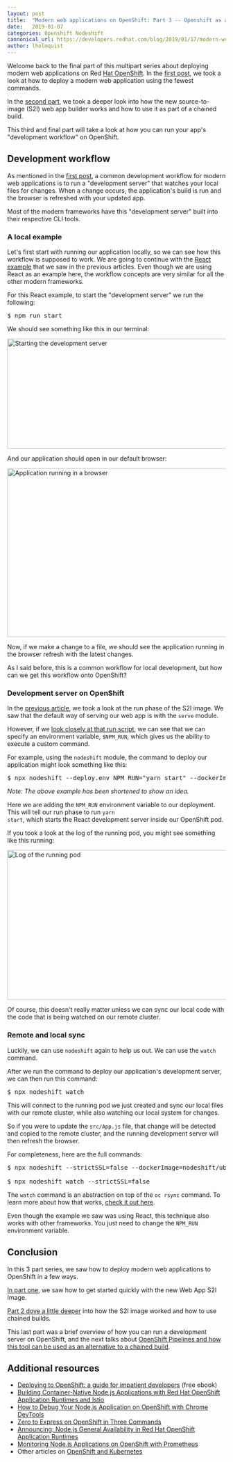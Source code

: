 ```yaml
---
layout: post
title:  "Modern web applications on OpenShift: Part 3 -- Openshift as a development environment"
date:   2019-01-07
categories: Openshift Nodeshift
cannonical_url: https://developers.redhat.com/blog/2019/01/17/modern-web-applications-on-openshift-part-3-openshift-as-a-development-environment/
author: lholmquist
---
```


Welcome back to the final part of this multipart series about deploying modern web applications on Red <a href="http://openshift.com/">Hat OpenShift</a>. In the <a href="https://developers.redhat.com/blog/2018/10/04/modern-web-apps-openshift-part-1/">first post</a>, we took a look at how to deploy a modern web application using the fewest commands.

In the <a href="https://developers.redhat.com/blog/2018/10/23/modern-web-applications-on-openshift-part-2-using-chained-builds/">second part</a>, we took a deeper look into how the new source-to-image (S2I) web app builder works and how to use it as part of a chained build.

This third and final part will take a look at how you can run your app's "development workflow" on OpenShift.<!--more-->
<h2>Development workflow</h2>
As mentioned in the <a href="https://developers.redhat.com/blog/2018/10/04/modern-web-apps-openshift-part-1/">first post</a>, a common development workflow for modern web applications is to run a "development server" that watches your local files for changes. When a change occurs, the application's build is run and the browser is refreshed with your updated app.

Most of the modern frameworks have this "development server" built into their respective CLI tools.
<h3>A local example</h3>
Let's first start with running our application locally, so we can see how this workflow is supposed to work. We are going to continue with the <a href="https://github.com/lholmquist/react-web-app">React example</a> that we saw in the previous articles. Even though we are using React as an example here, the workflow concepts are very similar for all the other modern frameworks.

For this React example, to start the "development server" we run the following:
<pre>$ npm run start
</pre>
We should see something like this in our terminal:

<a href="https://developers.redhat.com/blog/wp-content/uploads/2018/10/react-dev-server-local-1.png"><img class="aligncenter wp-image-528457 size-full" src="https://developers.redhat.com/blog/wp-content/uploads/2018/10/react-dev-server-local-1.png" alt="Starting the development server" width="572" height="253" /></a>

And our application should open in our default browser:

<a href="https://developers.redhat.com/blog/wp-content/uploads/2018/10/react-localhost.png">
<img class="aligncenter wp-image-528467 size-large" src="https://developers.redhat.com/blog/wp-content/uploads/2018/10/react-localhost-1024x620.png" alt="Application running in a browser" width="640" height="388" /></a>

Now, if we make a change to a file, we should see the application running in the browser refresh with the latest changes.

As I said before, this is a common workflow for local development, but how can we get this workflow onto OpenShift?
<h3>Development server on OpenShift</h3>
In the <a href="https://developers.redhat.com/blog/2018/10/23/modern-web-applications-on-openshift-part-2-using-chained-builds/">previous article</a>, we took a look at the run phase of the S2I image. We saw that the default way of serving our web app is with the <code>serve</code> module.

However, if we <a href="https://github.com/nodeshift/ubi8-s2i-web-app/blob/master/s2i/run#L10">look closely at that run script</a>, we can see that we can specify an environment variable, <code>$NPM_RUN</code>, which gives us the ability to execute a custom command.

For example, using the <code>nodeshift</code> module, the command to deploy our application might look something like this:
<pre>$ npx nodeshift --deploy.env NPM_RUN="yarn start" --dockerImage=nodeshift/ubi8-s2i-web-app
</pre>
<em>Note: The above example has been shortened to show an idea.</em>

Here we are adding the <code>NPM_RUN</code> environment variable to our deployment. This will tell our run phase to run <code>yarn start</code>, which starts the React development server inside our OpenShift pod.

If you took a look at the log of the running pod, you might see something like this running:

<a href="https://developers.redhat.com/blog/wp-content/uploads/2019/01/react-pod-dev-server.png"><img class="aligncenter wp-image-553467 size-large" src="https://developers.redhat.com/blog/wp-content/uploads/2019/01/react-pod-dev-server-1024x550.png" alt="Log of the running pod" width="640" height="344" /></a>

Of course, this doesn't really matter unless we can sync our local code with the code that is being watched on our remote cluster.
<h3>Remote and local sync</h3>
Luckily, we can use <code>nodeshift</code> again to help us out. We can use the <code>watch</code> command.

After we run the command to deploy our application's development server, we can then run this command:
<pre>$ npx nodeshift watch
</pre>
This will connect to the running pod we just created and sync our local files with our remote cluster, while also watching our local system for changes.

So if you were to update the <code>src/App.js</code> file, that change will be detected and copied to the remote cluster, and the running development server will then refresh the browser.

For completeness, here are the full commands:
<pre>$ npx nodeshift --strictSSL=false --dockerImage=nodeshift/ubi8-s2i-web-app --build.env YARN_ENABLED=true --expose --deploy.env NPM_RUN="yarn start" --deploy.port 3000

$ npx nodeshift watch --strictSSL=false
</pre>
The <code>watch</code> command is an abstraction on top of the <code>oc rsync</code> command. To learn more about how that works, <a href="https://docs.okd.io/latest/dev_guide/copy_files_to_container.html" target="_blank" rel="noopener noreferrer">check it out here</a>.

Even though the example we saw was using React, this technique also works with other frameworks. You just need to change the <code>NPM_RUN</code> environment variable.
<h2>Conclusion</h2>
In this 3 part series, we saw how to deploy modern web applications to OpenShift in a few ways.

<a href="https://developers.redhat.com/blog/2018/10/04/modern-web-apps-openshift-part-1/" target="_blank" rel="noopener noreferrer">In part one,</a> we saw how to get started quickly with the new Web App S2I Image.

<a href="https://developers.redhat.com/blog/2018/10/23/modern-web-applications-on-openshift-part-2-using-chained-builds/" target="_blank" rel="noopener noreferrer">Part 2 dove a little deeper</a> into how the S2I image worked and how to use chained builds.

This last part was a brief overview of how you can run a development server on OpenShift, and the next talks about <a href="https://developers.redhat.com/blog/2020/04/27/modern-web-applications-on-openshift-part-4-openshift-pipelines/">OpenShift Pipelines and how this tool can be used as an alternative to a chained build</a>.
<h2>Additional resources</h2>
<ul>
  <li><a href="https://developers.redhat.com/books/deploying-openshift/">Deploying to OpenShift: a guide for impatient developers</a> (free ebook)</li>
  <li><a href="https://developers.redhat.com/blog/2018/06/11/container-native-nodejs-istio-rhoar/" rel="bookmark">Building Container-Native Node.js Applications with Red Hat OpenShift Application Runtimes and Istio</a></li>
  <li><a href="https://developers.redhat.com/blog/2018/05/15/debug-your-node-js-application-on-openshift-with-chrome-devtools/" rel="bookmark">How to Debug Your Node.js Application on OpenShift with Chrome DevTools</a></li>
  <li><a href="https://developers.redhat.com/blog/2018/04/16/zero-express-openshift-3-commands/" rel="bookmark">Zero to Express on OpenShift in Three Commands</a></li>
  <li><a href="https://developers.redhat.com/blog/2018/03/12/rhoar-nodejs-annoucement/" rel="bookmark">Announcing: Node.js General Availability in Red Hat OpenShift Application Runtimes</a></li>
  <li><a href="https://developers.redhat.com/blog/2018/12/21/monitoring-node-js-applications-on-openshift-with-prometheus/" rel="bookmark">Monitoring Node.js Applications on OpenShift with Prometheus</a></li>
  <li>Other articles on <a href="https://developers.redhat.com/topics/kubernetes/">OpenShift and Kubernetes</a></li>
</ul>
